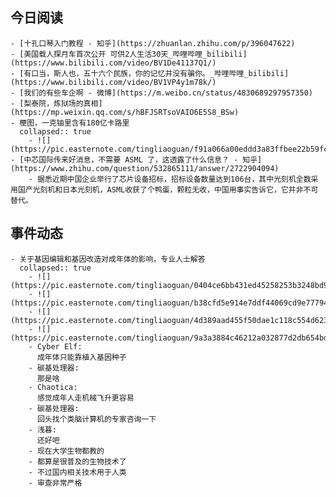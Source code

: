 ## 今日阅读
	- [十孔口琴入门教程 - 知乎](https://zhuanlan.zhihu.com/p/396047622)
	- [美国载人探月车首次公开 可供2人生活30天_哔哩哔哩_bilibili](https://www.bilibili.com/video/BV1De41137Q1/)
	- [有口当，斯人也，五十六个民族，你的记忆并没有骗你。_哔哩哔哩_bilibili](https://www.bilibili.com/video/BV1VP4y1m78k/)
	- [我们的有些车企啊 - 微博](https://m.weibo.cn/status/4830689297957350)
	- [梨泰院，炼狱场的真相](https://mp.weixin.qq.com/s/hBFJSRTsoVAIO6E5S8_BSw)
	- 梗图，一克铀里含有180亿卡路里
	  collapsed:: true
		- ![](https://pic.easternote.com/tingliaoguan/f91a066a00eddd3a83ffbee22b59fc2.jpg)
	- [中芯国际传来好消息，不需要 ASML 了，这透露了什么信息？ - 知乎](https://www.zhihu.com/question/532865111/answer/2722904094)
		- 据悉近期中国企业举行了芯片设备招标，招标设备数量达到106台，其中光刻机全数采用国产光刻机和日本光刻机，ASML收获了个鸭蛋，颗粒无收，中国用事实告诉它，它并非不可替代。
## 事件动态
	- 关于基因编辑和基因改造对成年体的影响，专业人士解答
	  collapsed:: true
		- ![](https://pic.easternote.com/tingliaoguan/0404ce6bb431ed45258253b3248bd914_.jpg)
		- ![](https://pic.easternote.com/tingliaoguan/b38cfd5e914e7ddf44069cd9e7779477_.jpg)
		- ![](https://pic.easternote.com/tingliaoguan/4d389aad455f50dae1c118c554d623fe_.jpg)
		- ![](https://pic.easternote.com/tingliaoguan/9a3a3884c46212a032877d2db654bd6b_.jpg)
		- Cyber Elf:
		  成年体只能靠植入基因种子
		- 碳基处理器:
		  那是啥
		- Chaotica:
		  感觉成年人走机械飞升更容易
		- 碳基处理器:
		  回头找个类脑计算机的专家咨询一下
		- 浅暮:
		  还好吧
		- 现在大学生物都教的
		- 都算是很普及的生物技术了
		- 不过国内相关技术用于人类
		- 审查非常严格